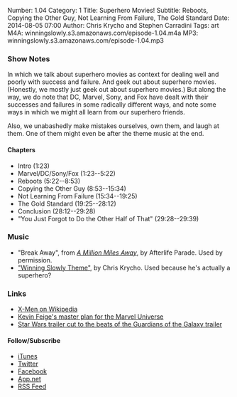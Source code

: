 Number: 1.04
Category: 1
Title: Superhero Movies!
Subtitle: Reboots, Copying the Other Guy, Not Learning From Failure, The Gold Standard
Date: 2014-08-05 07:00
Author: Chris Krycho and Stephen Carradini
Tags: art
M4A: winningslowly.s3.amazonaws.com/episode-1.04.m4a
MP3: winningslowly.s3.amazonaws.com/episode-1.04.mp3

### Show Notes

In which we talk about superhero movies as context for dealing well and poorly with success and failure. And geek out about superhero movies. (Honestly, we mostly just geek out about superhero movies.) But along the way, we do note that DC, Marvel, Sony, and Fox have dealt with their successes and failures in some radically different ways, and note some ways in which we might all learn from our superhero friends.

Also, we unabashedly make mistakes ourselves, own them, and laugh at them. One of them might even be after the theme music at the end.

#### Chapters

- Intro (1:23)
- Marvel/DC/Sony/Fox (1:23--5:22)
- Reboots (5:22--8:53)
- Copying the Other Guy (8:53--15:34)
- Not Learning From Failure (15:34--19:25)
- The Gold Standard (19:25--28:12)
- Conclusion (28:12--29:28)
- "You Just Forgot to Do the Other Half of That" (29:28--29:39)

### Music

- "Break Away", from [_A Million Miles Away_](http://afterlifeparade.bandcamp.com/album/a-million-miles-away), by Afterlife Parade. Used by permission.
- ["Winning Slowly Theme"](https://soundcloud.com/chriskrycho/winning-slowly), by Chris Krycho. Used because he's actually a superhero?

### Links

- [X-Men on Wikipedia](http://en.wikipedia.org/wiki/X-Men_(film_series))
- [Kevin Feige's master plan for the Marvel Universe](http://www.wired.com/2013/08/kevin-feige-marvel-dc-movies/all/)
- [Star Wars trailer cut to the beats of the Guardians of the Galaxy trailer](https://www.youtube.com/watch?v=TLyNMSkTiGg)

#### Follow/Subscribe

- [iTunes](https://itunes.apple.com/us/podcast/winning-slowly/id807603957?mt=2)
- [Twitter](https://www.twitter.com/winningslowly)
- [Facebook](https://www.facebook.com/winningslowlypodcast)
- [App.net](https://alpha.app.net/winningslowly)
- [RSS Feed](http://www.winningslowly.org/feed.xml)